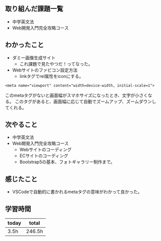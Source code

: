 ## 取り組んだ課題一覧

- 中学英文法
- Web開発入門完全攻略コース
## わかったこと

- ダミー画像生成サイト
	- これ課題で見たやつだ！ってなった。
- Webサイトのファビコン設定方法
	- linkタグでrel属性をiconにする。
```
<meta name="viewport" content="width=device-width, initial-scale=1">
```
このmetaタグがないと画面幅がスマホサイズになったとき、文字が小さくなる。
このタグがあると、画面幅に応じて自動でズームアップ、ズームダウンしてくれる。
## 次やること

- 中学英文法
- Web開発入門完全攻略コース
	- Webサイトのコーディング
	- ECサイトのコーディング
	- Bootstrap5の基本、フォトギャラリー制作まで。
## 感じたこと

- VSCodeで自動的に書かれるmetaタグの意味がわかって良かった。
## 学習時間

| today | total |
| ----- | ----- |
| 3.5h  |    246.5h   |



